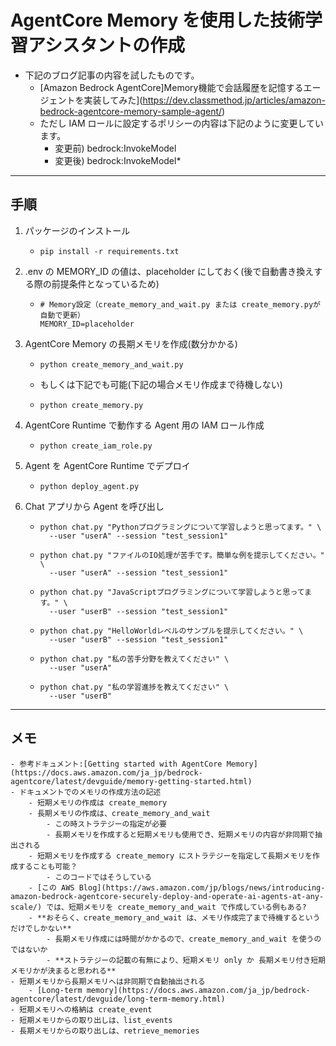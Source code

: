 # AgentCore Memory を使用した技術学習アシスタントの作成

 * 下記のブログ記事の内容を試したものです。
    - [Amazon Bedrock AgentCore]Memory機能で会話履歴を記憶するエージェントを実装してみた](https://dev.classmethod.jp/articles/amazon-bedrock-agentcore-memory-sample-agent/)
    - ただし IAM ロールに設定するポリシーの内容は下記のように変更しています。
        - 変更前) bedrock:InvokeModel
        - 変更後) bedrock:InvokeModel* 
---
## 手順

1. パッケージのインストール
    - ```
      pip install -r requirements.txt
      ```

1. .env の MEMORY_ID の値は、placeholder にしておく(後で自動書き換えする際の前提条件となっているため)
    - ```
      # Memory設定（create_memory_and_wait.py または create_memory.pyが自動で更新）
      MEMORY_ID=placeholder
      ```

1. AgentCore Memory の長期メモリを作成(数分かかる)
    - ```
      python create_memory_and_wait.py
      ```
    - もしくは下記でも可能(下記の場合メモリ作成まで待機しない)
    - ```
      python create_memory.py
      ```
1. AgentCore Runtime で動作する Agent 用の IAM ロール作成
    - ```
      python create_iam_role.py
      ```
1. Agent を AgentCore Runtime でデプロイ
    - ```
      python deploy_agent.py
      ```
1. Chat アプリから Agent を呼び出し
    - ```
      python chat.py "Pythonプログラミングについて学習しようと思ってます。" \
        --user "userA" --session "test_session1"
      ```
    - ```
      python chat.py "ファイルのIO処理が苦手です。簡単な例を提示してください。" \
        --user "userA" --session "test_session1"
      ```
    - ```
      python chat.py "JavaScriptプログラミングについて学習しようと思ってます。" \
        --user "userB" --session "test_session1"
      ```
    - ```
      python chat.py "HelloWorldレベルのサンプルを提示してください。" \
        --user "userB" --session "test_session1"
      ```
    - ```
      python chat.py "私の苦手分野を教えてください" \
        --user "userA" 
      ```
    - ```
      python chat.py "私の学習進捗を教えてください" \
        --user "userB" 
      ```
---
## メモ
    - 参考ドキュメント:[Getting started with AgentCore Memory](https://docs.aws.amazon.com/ja_jp/bedrock-agentcore/latest/devguide/memory-getting-started.html)
    - ドキュメントでのメモリの作成方法の記述
        - 短期メモリの作成は create_memory
        - 長期メモリの作成は、create_memory_and_wait
            - この時ストラテジーの指定が必要
            - 長期メモリを作成すると短期メモリも使用でき、短期メモリの内容が非同期で抽出される
        - 短期メモリを作成する create_memory にストラテジーを指定して長期メモリを作成することも可能？
            - このコードではそうしている
        - [この AWS Blog](https://aws.amazon.com/jp/blogs/news/introducing-amazon-bedrock-agentcore-securely-deploy-and-operate-ai-agents-at-any-scale/) では、短期メモリを create_memory_and_wait で作成している例もある?
        - **おそらく、create_memory_and_wait は、メモリ作成完了まで待機するというだけでしかない**
            - 長期メモリ作成には時間がかかるので、create_memory_and_wait を使うのではないか
            - **ストラテジーの記載の有無により、短期メモリ only か 長期メモリ付き短期メモリかが決まると思われる**
    - 短期メモリから長期メモリへは非同期で自動抽出される
        - [Long-term memory](https://docs.aws.amazon.com/ja_jp/bedrock-agentcore/latest/devguide/long-term-memory.html)
    - 短期メモリへの格納は create_event
    - 短期メモリからの取り出しは、list_events
    - 長期メモリからの取り出しは、retrieve_memories